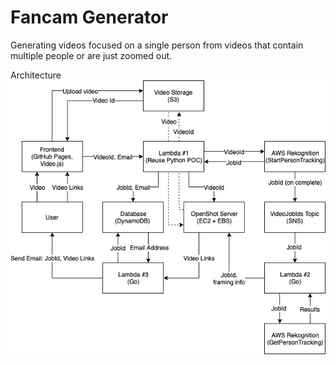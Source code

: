 # Fancam Generator
Generating videos focused on a single person from videos that contain multiple people or are just zoomed out.

Architecture
![Diagram](https://raw.githubusercontent.com/Bimde/FancamGenerator/master/diagrams/fancam-generator.png)
